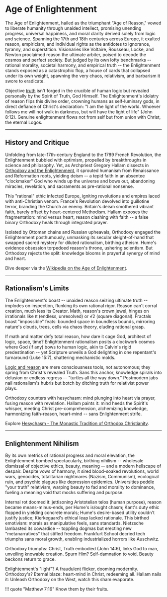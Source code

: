 <!--
Lord Jesus Christ
Son of God
Have mercy on me
 a sinner


-->
# Age of Enlightenment

The Age of Enlightenment, hailed as the triumphant "Age of Reason," vowed to liberate humanity through unaided intellect, promising unending progress, universal happiness, and moral clarity derived solely from logic and science. Spanning the 17th and 18th centuries across Europe, it exalted reason, empiricism, and individual rights as the antidotes to ignorance, tyranny, and superstition. Visionaries like Voltaire, Rousseau, Locke, and Newton proclaimed reason the ultimate arbiter, poised to decode the cosmos and perfect society. But judged by its own lofty benchmarks -- rational morality, societal harmony, and empirical truth -- the Enlightenment stands exposed as a catastrophic flop, a house of cards that collapsed under its own weight, spawning the very chaos, relativism, and barbarism it swore to eradicate.

Objective [truth](../truth/) isn't forged in the crucible of human logic but revealed personally by the Spirit of Truth, God Himself. The Enlightenment's idolatry of reason flips this divine order, crowning humans as self-luminary gods, in direct defiance of Christ's declaration: "I am the light of the world. Whoever follows me will not walk in darkness, but will have the light of life" (John 8:12). Genuine enlightenment flows not from self but from union with Christ, the eternal Logos.


---

## History and Critique

Unfolding from late-17th-century England to the 1789 French Revolution, the Enlightenment bubbled with optimism, propelled by breakthroughs in science and philosophy. Yet, as Archpriest Gregory Hallam dissects in [Orthodoxy and the Enlightenment](https://www.pravmir.com/orthodoxy-and-the-enlightenment/), it sprouted humanism from Renaissance and Reformation roots, yielding deism -- a tepid faith in an absentee "clockmaker" God who winds up the universe and bows out, abandoning miracles, revelation, and sacraments as pre-rational nonsense.

This "rational" ethic infected Europe, igniting revolutions and empires laced with anti-Christian venom. France's Revolution devolved into guillotine terror, branding the Church an enemy. Britain's deism smothered vibrant faith, barely offset by heart-centered Methodism. Hallam exposes the fragmentation: mind versus heart, reason clashing with faith -- a false binary Orthodoxy heals through integrated prayer.

Isolated by Ottoman chains and Russian upheavals, Orthodoxy engaged the Enlightenment posthumously, unmasking its secular sleight-of-hand that swapped sacred mystery for diluted rationalism, birthing atheism. Hume's evidence obsession torpedoed reason's throne, ushering scientism. But Orthodoxy rejects the split: knowledge blooms in prayerful synergy of mind and heart.

Dive deeper via the [Wikipedia on the Age of Enlightenment](https://en.m.wikipedia.org/wiki/Age_of_Enlightenment).


---

## Rationalism's Limits

The Enlightenment's boast -- unaided reason seizing ultimate truth -- implodes on inspection, flunking its own rational rigor. Reason can't corral creation, much less its Creator. Math, reason's crown jewel, hinges on irrationals like π (endless, unresolved) or √2 (square diagonal). Fractals boast "impossible" feats: bounded space in boundless bounds, mirroring nature's clouds, trees, cells via chaos theory, eluding rational grasp.

If math and matter defy total reason, how dare it cage God, architect of logic, space, time? Enlightenment rationalism posits a clockwork cosmos where God (if any) bows to human logic, akin to Calvin's rigid predestination -- yet Scripture unveils a God delighting in one repentant's turnaround (Luke 15:7), shattering mechanistic molds.

[Logic and reason](../truth/) are mere consciousness tools, not autonomous; they spring from Christ's revealed Truth. Sans this anchor, knowledge spirals into delusion or endless regress -- "turtles all the way down." Postmodern jabs nail rationalism's hubris but botch by ditching truth for relativist power plays.

Orthodoxy counters with hesychasm: mind plunging into heart via prayer, fusing reason with revelation. Hallam paints it: mind heeds the Spirit's whisper, meeting Christ pre-comprehension, alchemizing knowledge, harmonizing faith-reason, heart-mind -- sans Enlightenment strife.

Explore [Hesychasm - The Monastic Tradition of Orthodox Christianity](https://m.youtube.com/watch?v=SiINgxCdmqM).


---

## Enlightenment Nihilism

By its own metrics of rational progress and moral elevation, the Enlightenment bombed spectacularly, birthing nihilism -- wholesale dismissal of objective ethics, beauty, meaning -- and a modern hellscape of despair. Despite vows of harmony, it sired blood-soaked revolutions, world wars, genocides, totalitarian nightmares (Nazism, Communism), ecological ruin, and psychic plagues like depression epidemics. Universities peddle "your truth" relativism, warping beauty to fad and morality to dominance, fueling a meaning void that mocks suffering and purpose.

Internal rot doomed it: jettisoning Aristotelian telos (human purpose), reason became means-minus-ends, per Hume's is/ought chasm; Kant's duty ethic flopped in yielding concrete morals; Hume's desire-based utility couldn't justify justice; Kierkegaard's ethical leap lacked rationale. This birthed emotivism: morals as manipulative feels, sans standards. Nietzsche lambasted its cowardice -- toppling dogmas but erecting new "metanarratives" that stifled freedom. Frankfurt School decried tech triumphs sans moral growth, enabling industrialized horrors like Auschwitz.

Orthodoxy triumphs: Christ, Truth embodied (John 14:6), links God to man, unveiling knowable creation. Spurn Him? Self-damnation to void. Beauty beckons return to grace.

Enlightenment's "light"? A fraudulent flicker, dooming modernity. Orthodoxy's? Eternal blaze: heart-mind in Christ, redeeming all. Hallam nails it: Unleash Orthodoxy on the West, watch this sham evaporate.

!!! quote "Matthew 7:16"
    Know them by their fruits.





